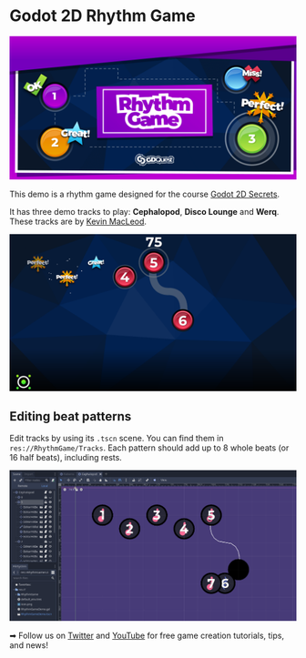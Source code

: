 # Godot 2D Rhythm Game

![Rhythm game demo banner](./img/rhythm-game-banner.png)

This demo is a rhythm game designed for the course [Godot 2D Secrets](https://www.kickstarter.com/projects/gdquest/godot-2d-secrets-level-up-your-game-creation-skills).

It has three demo tracks to play: **Cephalopod**, **Disco Lounge** and **Werq**. These tracks are by [Kevin MacLeod](https://incompetech.com/).

![In-game](./img/screen-gameplay.png)

## Editing beat patterns

Edit tracks by using its `.tscn` scene. You can find them in `res://RhythmGame/Tracks`. Each pattern should add up to 8 whole beats (or 16 half beats), including rests.

![Pattern editor](./img/screen-editor.png)

➡ Follow us on [Twitter](https://twitter.com/NathanGDQuest) and [YouTube](https://www.youtube.com/c/gdquest/) for free game creation tutorials, tips, and news!
